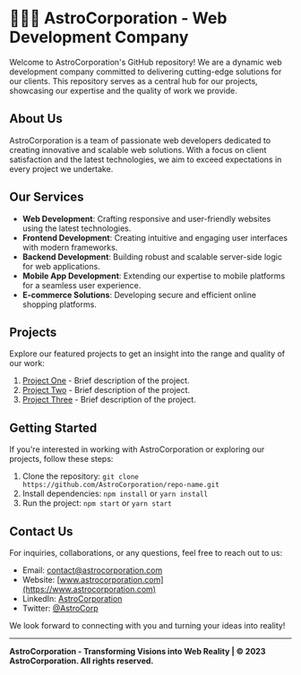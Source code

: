 # 👨🏽‍🚀 AstroCorporation - Web Development Company

Welcome to AstroCorporation's GitHub repository! We are a dynamic web development company committed to delivering cutting-edge solutions for our clients. This repository serves as a central hub for our projects, showcasing our expertise and the quality of work we provide.

## About Us

AstroCorporation is a team of passionate web developers dedicated to creating innovative and scalable web solutions. With a focus on client satisfaction and the latest technologies, we aim to exceed expectations in every project we undertake.

## Our Services

- **Web Development**: Crafting responsive and user-friendly websites using the latest technologies.
- **Frontend Development**: Creating intuitive and engaging user interfaces with modern frameworks.
- **Backend Development**: Building robust and scalable server-side logic for web applications.
- **Mobile App Development**: Extending our expertise to mobile platforms for a seamless user experience.
- **E-commerce Solutions**: Developing secure and efficient online shopping platforms.

## Projects

Explore our featured projects to get an insight into the range and quality of our work:

1. [Project One](#) - Brief description of the project.
2. [Project Two](#) - Brief description of the project.
3. [Project Three](#) - Brief description of the project.

## Getting Started

If you're interested in working with AstroCorporation or exploring our projects, follow these steps:

1. Clone the repository: `git clone https://github.com/AstroCorporation/repo-name.git`
2. Install dependencies: `npm install` or `yarn install`
3. Run the project: `npm start` or `yarn start`

## Contact Us

For inquiries, collaborations, or any questions, feel free to reach out to us:

- Email: contact@astrocorporation.com
- Website: [www.astrocorporation.com](https://www.astrocorporation.com)
- LinkedIn: [AstroCorporation](https://www.linkedin.com/company/astrocorporation)
- Twitter: [@AstroCorp](https://twitter.com/AstroCorp)

We look forward to connecting with you and turning your ideas into reality!

---

**AstroCorporation - Transforming Visions into Web Reality | &copy; 2023 AstroCorporation. All rights reserved.**

